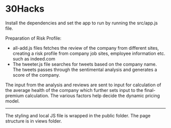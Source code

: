 # 30Hacks
Install the dependencies and set the app to run by running the src/app.js file.

Preparation of Risk Profile:
- all-add.js files fetches the review of the company from different sites, creating a risk profile from company job sites, employee information etc. such as indeed.com
- The tweeter.js file searches for tweets based on the company name. The tweets passes through the sentimental analysis and generates a score of the company.

The input from the analysis and reviews are sent to input for calculation of the average health of the company which further sets input to the final-premium calculation. The various factors help decide the dynamic pricing model. 

******
The styling and local JS file is wrapped in the public folder. The page structure is in views folder.
